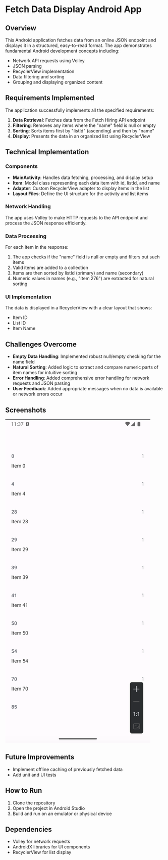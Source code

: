# Fetch Data Display Android App

## Overview
This Android application fetches data from an online JSON endpoint and displays it in a structured, easy-to-read format. The app demonstrates fundamental Android development concepts including:

- Network API requests using Volley
- JSON parsing
- RecyclerView implementation
- Data filtering and sorting
- Grouping and displaying organized content

## Requirements Implemented

The application successfully implements all the specified requirements:

1. **Data Retrieval**: Fetches data from the Fetch Hiring API endpoint
2. **Filtering**: Removes any items where the "name" field is null or empty
3. **Sorting**: Sorts items first by "listId" (ascending) and then by "name" 
4. **Display**: Presents the data in an organized list using RecyclerView

## Technical Implementation

### Components

- **MainActivity**: Handles data fetching, processing, and display setup
- **Item**: Model class representing each data item with id, listId, and name
- **Adapter**: Custom RecyclerView adapter to display items in the list
- **Layout Files**: Define the UI structure for the activity and list items

### Network Handling

The app uses Volley to make HTTP requests to the API endpoint and process the JSON response efficiently.

### Data Processing

For each item in the response:
1. The app checks if the "name" field is null or empty and filters out such items
2. Valid items are added to a collection
3. Items are then sorted by listId (primary) and name (secondary)
4. Numeric values in names (e.g., "Item 276") are extracted for natural sorting

### UI Implementation

The data is displayed in a RecyclerView with a clear layout that shows:
- Item ID
- List ID
- Item Name

## Challenges Overcome

- **Empty Data Handling**: Implemented robust null/empty checking for the name field
- **Natural Sorting**: Added logic to extract and compare numeric parts of item names for intuitive sorting
- **Error Handling**: Added comprehensive error handling for network requests and JSON parsing
- **User Feedback**: Added appropriate messages when no data is available or network errors occur

## Screenshots

![App Screenshot 1](screenshots/screenshot1.png)

## Future Improvements

- Implement offline caching of previously fetched data
- Add unit and UI tests

## How to Run

1. Clone the repository
2. Open the project in Android Studio
3. Build and run on an emulator or physical device

## Dependencies

- Volley for network requests
- AndroidX libraries for UI components
- RecyclerView for list display
